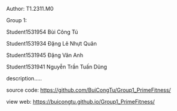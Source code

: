 Author: T1.2311.M0 

Group 1:	

Student1531954	Bùi Công Tú

Student1531934	Đặng Lê Nhựt Quân

Student1531945	Đặng Văn Anh

Student1531941	Nguyễn Trần Tuấn Dũng
	 
description.....

source code: [https://github.com/BuiCongTu/Group1_PrimeFitness/  ](https://github.com/BuiCongTu/Group1-T1.2311.m0-eProject) 

view web: https://buicongtu.github.io/Group1_PrimeFitness/
